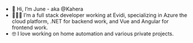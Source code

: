 - 👋 Hi, I’m June - aka @Kahera
- 👩🏼‍💻 I’m a full stack developer working at Evidi, specializing in Azure the cloud platform, .NET for backend work, and Vue and Angular for frontend work. 
- 🤓 I love working on home automation and various private projects. 

<!---
Kahera/Kahera is a ✨ special ✨ repository because its `README.md` (this file) appears on your GitHub profile.
You can click the Preview link to take a look at your changes.
--->
